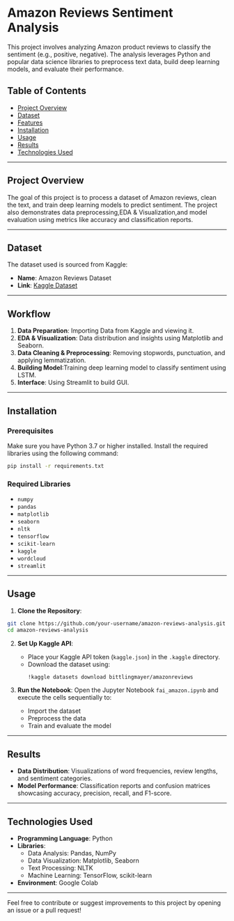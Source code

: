 
# Amazon Reviews Sentiment Analysis

This project involves analyzing Amazon product reviews to classify the sentiment (e.g., positive, negative). The analysis leverages Python and popular data science libraries to preprocess text data, build deep learning models, and evaluate their performance.

## Table of Contents
- [Project Overview](#project-overview)
- [Dataset](#dataset)
- [Features](#workflow)
- [Installation](#installation)
- [Usage](#usage)
- [Results](#results)
- [Technologies Used](#technologies-used)

---

## Project Overview
The goal of this project is to process a dataset of Amazon reviews, clean the text, and train deep learning models to predict sentiment. The project also demonstrates data preprocessing,EDA & Visualization,and model evaluation using metrics like accuracy and classification reports.

---

## Dataset
The dataset used is sourced from Kaggle:
- **Name**: Amazon Reviews Dataset
- **Link**: [Kaggle Dataset](https://www.kaggle.com/bittlingmayer/amazonreviews)

---

## Workflow
1. **Data Preparation**: Importing Data from Kaggle and viewing it.
2. **EDA & Visualization**: Data distribution and insights using Matplotlib and Seaborn.
3. **Data Cleaning & Preprocessing**: Removing stopwords, punctuation, and applying lemmatization.
4. **Building Model**:Training deep learning model to classify sentiment using LSTM. 
5. **Interface**: Using Streamlit to build GUI.

---

## Installation
### Prerequisites
Make sure you have Python 3.7 or higher installed. Install the required libraries using the following command:

```bash
pip install -r requirements.txt
```

### Required Libraries
- `numpy`
- `pandas`
- `matplotlib`
- `seaborn`
- `nltk`
- `tensorflow`
- `scikit-learn`
- `kaggle`
- `wordcloud`
- `streamlit`

---

## Usage
1. **Clone the Repository**:

```bash
git clone https://github.com/your-username/amazon-reviews-analysis.git
cd amazon-reviews-analysis
```

2. **Set Up Kaggle API**:
   - Place your Kaggle API token (`kaggle.json`) in the `.kaggle` directory.
   - Download the dataset using:
     ```bash
     !kaggle datasets download bittlingmayer/amazonreviews
     ```

3. **Run the Notebook**:
   Open the Jupyter Notebook `fai_amazon.ipynb` and execute the cells sequentially to:
   - Import the dataset
   - Preprocess the data
   - Train and evaluate the model

---

## Results
- **Data Distribution**: Visualizations of word frequencies, review lengths, and sentiment categories.
- **Model Performance**: Classification reports and confusion matrices showcasing accuracy, precision, recall, and F1-score.

---

## Technologies Used
- **Programming Language**: Python
- **Libraries**:
  - Data Analysis: Pandas, NumPy
  - Data Visualization: Matplotlib, Seaborn
  - Text Processing: NLTK
  - Machine Learning: TensorFlow, scikit-learn
- **Environment**: Google Colab

---

Feel free to contribute or suggest improvements to this project by opening an issue or a pull request!
